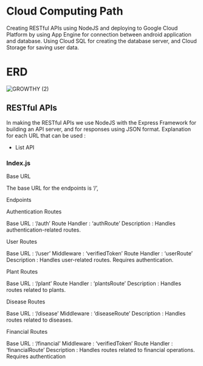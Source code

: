 # Cloud Computing Path

Creating RESTful APIs using NodeJS and deploying to Google Cloud Platform by using App Engine for connection between android application and database. Using Cloud SQL for creating the database server, and Cloud Storage for saving user data.

# ERD
![GROWTHY (2)](https://github.com/Capstone-Projecto/main-growthy/assets/117957014/88d56d95-fe24-42a2-9bfa-efeb73c37899)

## RESTful APIs
In making the RESTful APIs we use NodeJS with the Express Framework for building an API server, and for responses using JSON format.
Explanation for each URL that can be used :

- List API

### Index.js

Base URL

The base URL for the endpoints is ‘/’,

Endpoints 

Authentication Routes

Base URL	 : ‘/auth’
Route Handler	 : ‘authRoute’
Description	 : Handles authentication-related routes.

User Routes

Base URL	: ‘/user’
Middleware	: ‘verifiedToken’
Route Handler   : ‘userRoute’
Description        : Handles user-related routes. Requires authentication.

Plant Routes 

Base URL	: ‘/plant’
Route Handler	: ‘plantsRoute’
Description	: Handles routes related to plants. 

Disease Routes 

Base URL	: ‘/disease’
Middleware	: ‘diseaseRoute’
Description	: Handles routes related to diseases. 

Financial Routes

Base URL	: ‘/financial’
Middleware	: ‘verifiedToken’
Route Handler   : ‘financialRoute’
Description	: Handles routes related to financial operations. Requires authentication
